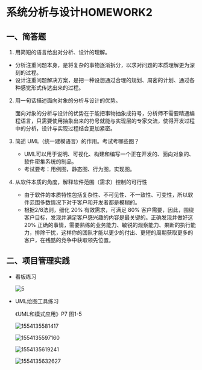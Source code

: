 # 系统分析与设计HOMEWORK2

## 一、简答题

1. 用简短的语言给出对分析、设计的理解。

  - 分析注重问题本身，是将复杂的事物逐渐拆分，以求对问题的本质理解更为深刻的过程。
  - 设计注重问题解决方案，是把一种设想通过合理的规划、周密的计划、通过各种感觉形式传达出来的过程。

2. 用一句话描述面向对象的分析与设计的优势。

   面向对象的分析与设计的优势在于能把事物抽象成符号，分析师不需要精通编程语言，只需要使用抽象出来的符号就能与实现层的专家交流，使得开发过程中的分析，设计与实现过程结合更加紧密。

3. 简述 UML（统一建模语言）的作用。考试考哪些图？

   - UML可以用于说明、可视化、构建和编写一个正在开发的、面向对象的、软件密集系统的制品。
   - 考试要考：用例图，静态图、行为图，实现图。

4. 从软件本质的角度，解释软件范围（需求）控制的可行性

   - 由于软件的本质特性包括复杂性、不可见性、不一致性、可变性，所以软件范围多数情况下对于客户和开发者都是模糊的。
   - 根据2/8法则，细化 20% 有效需求，可满足 80% 客户需要，因此，围绕客户目标，发现并满足客户感兴趣的内容是最关键的。正确发现并做好这 20% 正确的事情，需要熟练的业务能力、敏锐的观察能力、果断的执行能力，排除干扰，这样你的团队才能以更少的付出、更短的周期获取更多的客户，在残酷的竞争中获取领先位置。

## 二、项目管理实践

- 看板练习

  ![5](https://github.com/Zhanggen-sysu/Software-Analysis-Design-Homework/blob/master/5.jpg)

- UML绘图工具练习

  《UML和模式应用》P7 图1-5 

  ![1554135581417](https://github.com/Zhanggen-sysu/Software-Analysis-Design-Homework/blob/master/4.jpg)

  ![1554135597160](https://github.com/Zhanggen-sysu/Software-Analysis-Design-Homework/blob/master/1.jpg)

  ![1554135619241](https://github.com/Zhanggen-sysu/Software-Analysis-Design-Homework/blob/master/2.jpg)

  ![1554135632627](https://github.com/Zhanggen-sysu/Software-Analysis-Design-Homework/blob/master/3.jpg)
